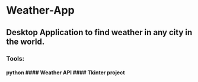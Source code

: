 # Weather-App

## Desktop Application to find weather in any city in the world.

### Tools:
#### python  #### Weather API  #### Tkinter project

